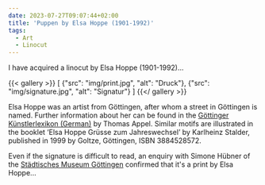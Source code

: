 ```yaml
---
date: 2023-07-27T09:07:44+02:00
title: 'Puppen by Elsa Hoppe (1901-1992)'
tags:
  - Art
  - Linocut
---
```


I have acquired a linocut by Elsa Hoppe (1901-1992)...
<!--more-->

{{< gallery >}}
[
  {"src": "img/print.jpg", "alt": "Druck"},
  {"src": "img/signature.jpg", "alt": "Signatur"}
]
{{</ gallery >}}

Elsa Hoppe was an artist from Göttingen, after whom a street in Göttingen is named. Further information about her can be found in the [Göttinger Künstlerlexikon (German)](https://univerlag.uni-goettingen.de/bitstream/handle/3/isbn-978-3-86395-504-5/Appel_diss.pdf) by Thomas Appel.
Similar motifs are illustrated in the booklet ‘Elsa Hoppe Grüsse zum Jahreswechsel’ by Karlheinz Stalder, published in 1999 by Goltze, Göttingen, ISBN 3884528572.

Even if the signature is difficult to read, an enquiry with Simone Hübner of the [Städtisches Museum Göttingen](https://museum.goettingen.de/) confirmed that it's a print by Elsa Hoppe...

